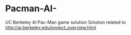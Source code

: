 # Pacman-AI-
UC Berkeley AI Pac-Man game solution
Solution related to http://ai.berkeley.edu/project_overview.html
